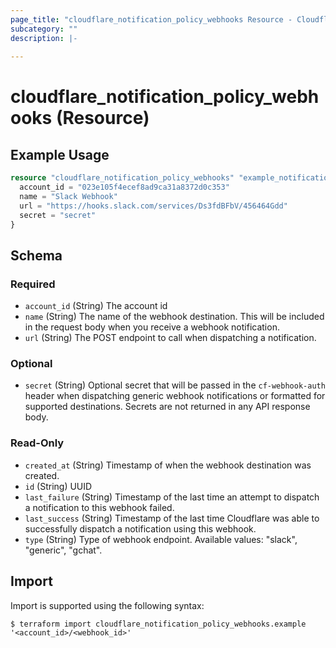 ```yaml
---
page_title: "cloudflare_notification_policy_webhooks Resource - Cloudflare"
subcategory: ""
description: |-
  
---
```


# cloudflare_notification_policy_webhooks (Resource)



## Example Usage

```terraform
resource "cloudflare_notification_policy_webhooks" "example_notification_policy_webhooks" {
  account_id = "023e105f4ecef8ad9ca31a8372d0c353"
  name = "Slack Webhook"
  url = "https://hooks.slack.com/services/Ds3fdBFbV/456464Gdd"
  secret = "secret"
}
```

<!-- schema generated by tfplugindocs -->
## Schema

### Required

- `account_id` (String) The account id
- `name` (String) The name of the webhook destination. This will be included in the request body when you receive a webhook notification.
- `url` (String) The POST endpoint to call when dispatching a notification.

### Optional

- `secret` (String) Optional secret that will be passed in the `cf-webhook-auth` header when dispatching generic webhook notifications or formatted for supported destinations. Secrets are not returned in any API response body.

### Read-Only

- `created_at` (String) Timestamp of when the webhook destination was created.
- `id` (String) UUID
- `last_failure` (String) Timestamp of the last time an attempt to dispatch a notification to this webhook failed.
- `last_success` (String) Timestamp of the last time Cloudflare was able to successfully dispatch a notification using this webhook.
- `type` (String) Type of webhook endpoint.
Available values: "slack", "generic", "gchat".

## Import

Import is supported using the following syntax:

```shell
$ terraform import cloudflare_notification_policy_webhooks.example '<account_id>/<webhook_id>'
```
